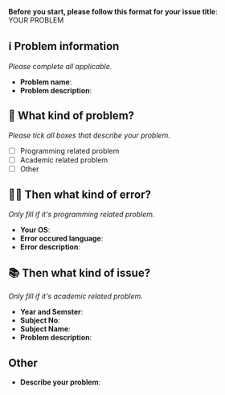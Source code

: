 **Before you start, please follow this format for your issue title**:  
YOUR PROBLEM

## ℹ️ Problem information
_Please complete all applicable._

- **Problem name**:
- **Problem description**:

## 🙋 What kind of problem? 
_Please tick all boxes that describe your problem._

- [ ] Programming related problem
- [ ] Academic related problem
- [ ] Other

## 👨‍💻 Then what kind of error? 
_Only fill if it's programming related problem._

- **Your OS**:
- **Error occured language**:
- **Error description**:

## 📚 Then what kind of issue? 
_Only fill if it's academic related problem._

- **Year and Semster**:
- **Subject No**:
- **Subject Name**:
- **Problem description**:

## Other

- **Describe your problem**: